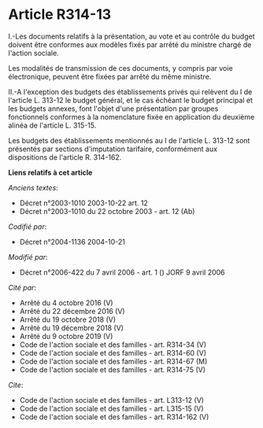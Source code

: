 # Article R314-13

I.-Les documents relatifs à la présentation, au vote et au contrôle du budget doivent être conformes aux modèles fixés par
arrêté du ministre chargé de l'action sociale. 

Les modalités de transmission de ces documents, y compris par voie électronique, peuvent être fixées par arrêté du même
ministre. 

II.-A l'exception des budgets des établissements privés qui relèvent du I de l'article L. 313-12 le budget général, et le cas
échéant le budget principal et les budgets annexes, font l'objet d'une présentation par groupes fonctionnels conformes à la
nomenclature fixée en application du deuxième alinéa de l'article L. 315-15. 

Les budgets des établissements mentionnés au I de l'article L. 313-12 sont présentés par sections d'imputation tarifaire,
conformément aux dispositions de l'article R. 314-162.

**Liens relatifs à cet article**

_Anciens textes_:

  - Décret n°2003-1010 2003-10-22 art. 12
  - Décret n°2003-1010 du 22 octobre 2003 - art. 12 (Ab)

_Codifié par_:

  - Décret n°2004-1136 2004-10-21

_Modifié par_:

  - Décret n°2006-422 du 7 avril 2006 - art. 1 () JORF 9 avril 2006

_Cité par_:

  - Arrêté du 4 octobre 2016 (V)
  - Arrêté du 22 décembre 2016 (V)
  - Arrêté du 19 octobre 2018 (V)
  - Arrêté du 19 décembre 2018 (V)
  - Arrêté du 9 octobre 2019 (V)
  - Code de l'action sociale et des familles - art. R314-34 (V)
  - Code de l'action sociale et des familles - art. R314-60 (V)
  - Code de l'action sociale et des familles - art. R314-67 (M)
  - Code de l'action sociale et des familles - art. R314-75 (V)

_Cite_:

  - Code de l'action sociale et des familles - art. L313-12 (V)
  - Code de l'action sociale et des familles - art. L315-15 (V)
  - Code de l'action sociale et des familles - art. R314-162 (V)
